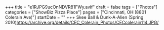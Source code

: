 +++
title = "e1RJPG9ucOnNDVR81FWy.avif"
draft = false
tags = ["Photos"]
categories = ["ShowBiz Pizza Place"]
pages = ["Cincinnati, OH (8801 Colerain Ave)"]
startDate = ""
+++
Skee Ball & Dunk-A-Alien (Spring 2010)https://archive.org/details/CEC_Colerain_Photos/CECcolerain114.JPG/
